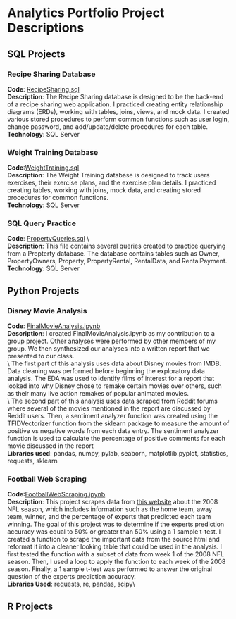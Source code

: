 # Analytics Portfolio Project Descriptions
## SQL Projects
### Recipe Sharing Database
**Code**: [RecipeSharing.sql](RecipeSharing.sql) \
**Description**: The Recipe Sharing database is designed to be the back-end of a recipe sharing web application. I practiced creating entity relationship diagrams (ERDs), working with tables, joins, views, and mock data. I created various stored procedures to perform common functions such as user login, change password, and add/update/delete procedures for each table.\
**Technology**: SQL Server
### Weight Training Database
**Code**:[WeightTraining.sql](WeightTraining.sql) \
**Description**: The Weight Training database is designed to track users exercises, their exercise plans, and the exercise plan details. I practiced creating tables, working with joins, mock data, and creating stored procedures for common functions.\
**Technology**: SQL Server
### SQL Query Practice
**Code**: [PropertyQueries.sql](PropertyQueries.sql) \  
**Description**: This file contains several queries created to practice querying from a Propterty database. The database contains tables such as Owner, PropertyOwners, Property, PropertyRental, RentalData, and RentalPayment.\
**Technology**: SQL Server

## Python Projects
### Disney Movie Analysis
**Code**: [FinalMovieAnalysis.ipynb](FinalMovieAnalysis.ipynb) \
**Description**: I created FinalMovieAnalysis.ipynb as my contribution to a group project. Other analyses were performed by other members of my group. We then synthesized our analyses into a written report that we presented to our class.\
\ The first part of this analysis uses data about Disney movies from IMDB. Data cleaning was performed before beginning the exploratory data analysis. The EDA was used to identify films of interest for a report that looked into why Disney chose to remake certain movies over others, such as their many live action remakes of popular animated movies.\
\ The second part of this analysis uses data scraped from Reddit forums where several of the movies mentioned in the report are discussed by Reddit users. Then,  a sentiment analyzer function was created using the TFIDVectorizer function from the sklearn package to measure the amount of positive vs negative words from each data entry. The sentiment analyzer function is used to calculate the percentage of positive comments for each movie discussed in the report\
**Libraries used**: pandas, numpy, pylab, seaborn, matplotlib.pyplot, statistics, requests, sklearn

### Football Web Scraping
**Code**:[FootballWebScraping.ipynb](FootballWebScraping.ipynb) \
**Description**: This project scrapes data from [this website](https://probabilityfootball.com/picks.html?1487349677&username=AVERAGES&weeknum=5) about the 2008 NFL season, which includes information such as the home team, away team, winner, and the percentage of experts that predicted each team winning. The goal of this project was to determine if the experts prediction accuracy was equal to 50% or greater than 50% using a 1 sample t-test. I created a function to scrape the important data from the source html and reformat it into a cleaner looking table that could be used in the analysis. I first tested the function with a subset of data from week 1 of the 2008 NFL season. Then, I used a loop to apply the function to each week of the 2008 season. Finally, a 1 sample t-test was performed to answer the original question of the experts prediction accuracy.  \
**Libraries Used**: requests, re, pandas, scipy\

## R Projects

